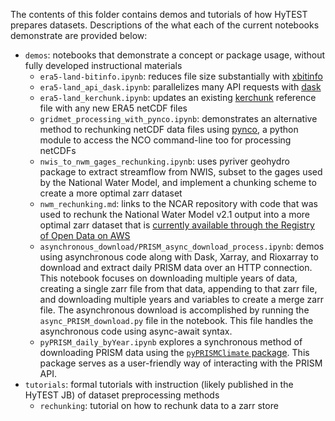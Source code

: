 The contents of this folder contains demos and tutorials of how HyTEST prepares datasets. Descriptions of the what each of the current notebooks demonstrate are provided below:
- `demos`: notebooks that demonstrate a concept or package usage, without fully developed instructional materials
  - `era5-land-bitinfo.ipynb`: reduces file size substantially with [xbitinfo](https://xbitinfo.readthedocs.io/en/latest/)
  - `era5-land_api_dask.ipynb`: parallelizes many API requests with [dask](https://www.dask.org/)
  - `era5-land_kerchunk.ipynb`: updates an existing [kerchunk](https://github.com/fsspec/kerchunk) reference file with any new ERA5 netCDF files
  - `gridmet_processing_with_pynco.ipynb`: demonstrates an alternative method to rechunking netCDF data files using [pynco](https://pynco.readthedocs.io/en/latest/), a python module to access the NCO command-line too for processing netCDFs
  - `nwis_to_nwm_gages_rechunking.ipynb`: uses pyriver geohydro package to extract streamflow from NWIS, subset to the gages used by the National Water Model, and implement a chunking scheme to create a more optimal zarr dataset
  - `nwm_rechunking.md`: links to the NCAR repository with code that was used to rechunk the National Water Model v2.1 output into a more optimal zarr dataset that is [currently available through the Registry of Open Data on AWS](https://noaa-nwm-retrospective-2-1-zarr-pds.s3.amazonaws.com/index.html)
  - `asynchronous_download/PRISM_async_download_process.ipynb`: demos using asynchronous code along with Dask, Xarray, and Rioxarray to download and extract daily PRISM data over an HTTP connection. This notebook focuses on downloading multiple years of data, creating a single zarr file from that data, appending to that zarr file, and downloading multiple years and variables to create a merge zarr file. The asynchronous download is accomplished by running the `async_PRISM_download.py` file in the notebook. This file handles the asynchronous code using async-await syntax.
  - `pyPRISM_daily_byYear.ipynb` explores a synchronous method of downloading PRISM data using the [`pyPRISMClimate` package](https://github.com/sdtaylor/pyPRISMClimate). This package serves as a user-friendly way of interacting with the PRISM API.
- `tutorials`: formal tutorials with instruction (likely published in the HyTEST JB) of dataset preprocessing methods
  - `rechunking`: tutorial on how to rechunk data to a zarr store